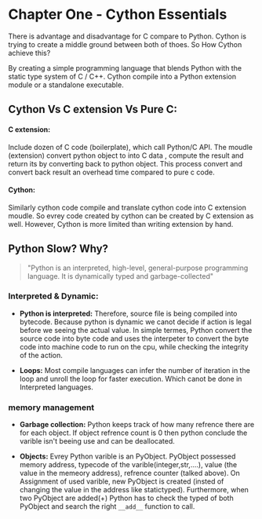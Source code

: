 # Chapter One - Cython Essentials

There is advantage and disadvantage for C compare to Python. Cython is trying to create a middle ground between both of thoes. 
So How Cython achieve this? 


By creating a simple programming language that blends Python with the static type system
of C / C++. Cython compile into a Python extension module or a standalone executable.


## Cython Vs C extension Vs Pure C:

#### C extension: 
Include dozen of C code (boilerplate), which call Python/C API. The moudle (extension) convert python object to into C data , compute the result and return its by converting back to python object. This process convert and convert back result an overhead time compared to pure c code.

#### Cython:
Similarly cython code compile and translate cython code into C extension moudle. So evrey code created by cython can be created by C extension as well. 
However, Cython is more limited than writing extension by hand.



## Python Slow? Why?


> "Python is an interpreted, high-level, general-purpose programming language. It is dynamically typed and garbage-collected"


### Interpreted & Dynamic:
- **Python is interpreted:**  Therefore, source file is being compiled into bytecode. Because python is dynamic we canot decide if action is legal before we seeing the actual value. In simple termes, Python convert the source code into byte code and uses the interpeter to convert the byte code into machine code to run on the cpu, while checking the integrity of the action.

- **Loops:**  Most compile languages can infer the number of iteration in the loop and unroll the loop for faster execution. Which canot be done in Interpreted languages.



### memory management
- **Garbage collection:**  Python keeps track of how many refrence there are for each object. If object refrence count is 0 then python conclude the varible isn't beeing use and can be deallocated.

- **Objects:**  Evrey Python varible is an PyObject. PyObject possessed memory address, typecode of the varible(integer,str,....), value (the value in the memeory address), refrence counter (talked above). On Assignment of used varible, new PyObject is created (insted of changing the value in the address like statictyped). Furthermore, when two PyObject are added(+) Python has to check the typed of both PyObject and search the right `__add__` function to call.

